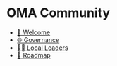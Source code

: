 # OMA Community

- [👋 Welcome](./README.md)
- [🌐 Governance](./docs/governance/README.md)
- [👨‍💼 Local Leaders](./docs/local-leaders/README.md)
- [📅 Roadmap](./docs/roadmap/README.md)
